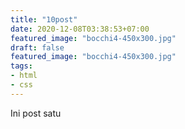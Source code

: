 ```yaml
---
title: "10post"
date: 2020-12-08T03:38:53+07:00
featured_image: "bocchi4-450x300.jpg"
draft: false
featured_image: "bocchi4-450x300.jpg"
tags: 
- html
- css
---
```



Ini post satu